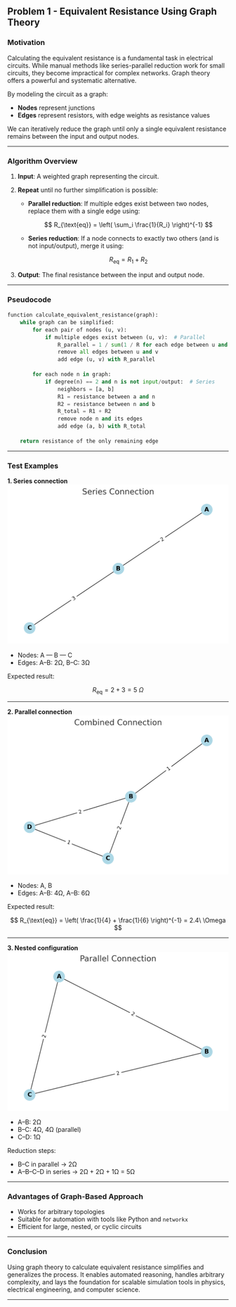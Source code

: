 ## Problem 1 - Equivalent Resistance Using Graph Theory

### Motivation

Calculating the equivalent resistance is a fundamental task in electrical circuits. While manual methods like series-parallel reduction work for small circuits, they become impractical for complex networks. Graph theory offers a powerful and systematic alternative.

By modeling the circuit as a graph:
- **Nodes** represent junctions
- **Edges** represent resistors, with edge weights as resistance values

We can iteratively reduce the graph until only a single equivalent resistance remains between the input and output nodes.

---

### Algorithm Overview

1. **Input**: A weighted graph representing the circuit.

2. **Repeat** until no further simplification is possible:

   - **Parallel reduction**: If multiple edges exist between two nodes, replace them with a single edge using:

     $$ R_{\text{eq}} = \left( \sum_i \frac{1}{R_i} \right)^{-1} $$

   - **Series reduction**: If a node connects to exactly two others (and is not input/output), merge it using:

     $$ R_{\text{eq}} = R_1 + R_2 $$

3. **Output**: The final resistance between the input and output node.

---

### Pseudocode

```python
function calculate_equivalent_resistance(graph):
    while graph can be simplified:
        for each pair of nodes (u, v):
            if multiple edges exist between (u, v):  # Parallel
                R_parallel = 1 / sum(1 / R for each edge between u and v)
                remove all edges between u and v
                add edge (u, v) with R_parallel

        for each node n in graph:
            if degree(n) == 2 and n is not input/output:  # Series
                neighbors = [a, b]
                R1 = resistance between a and n
                R2 = resistance between n and b
                R_total = R1 + R2
                remove node n and its edges
                add edge (a, b) with R_total

    return resistance of the only remaining edge
```

---

### Test Examples

**1. Series connection**  
![Plot5.1.1](../../_pics/plot5.1.1.png)
- Nodes: A — B — C  
- Edges: A–B: 2Ω, B–C: 3Ω  

Expected result:

$$
R_{\text{eq}} = 2 + 3 = 5\ \Omega
$$

---

**2. Parallel connection**  
![Plot5.1.2](../../_pics/plot5.1.2.png)
- Nodes: A, B  
- Edges: A–B: 4Ω, A–B: 6Ω  

Expected result:

$$
R_{\text{eq}} = \left( \frac{1}{4} + \frac{1}{6} \right)^{-1} = 2.4\ \Omega
$$

---

**3. Nested configuration**  
![Plot5.1.3](../../_pics/plot5.1.3.png)
- A–B: 2Ω  
- B–C: 4Ω, 4Ω (parallel)  
- C–D: 1Ω  

Reduction steps:
- B–C in parallel → 2Ω  
- A–B–C–D in series → 2Ω + 2Ω + 1Ω = 5Ω

---

### Advantages of Graph-Based Approach

- Works for arbitrary topologies  
- Suitable for automation with tools like Python and `networkx`  
- Efficient for large, nested, or cyclic circuits

---

### Conclusion

Using graph theory to calculate equivalent resistance simplifies and generalizes the process. It enables automated reasoning, handles arbitrary complexity, and lays the foundation for scalable simulation tools in physics, electrical engineering, and computer science.

---